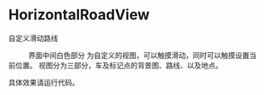 # HorizontalRoadView
自定义滑动路线


         
界面中间白色部分 为自定义的视图，可以触摸滑动，同时可以触摸设置当前位置。
视图分为三部分，车及标记点的背景图、路线、以及地点。

具体效果请运行代码。